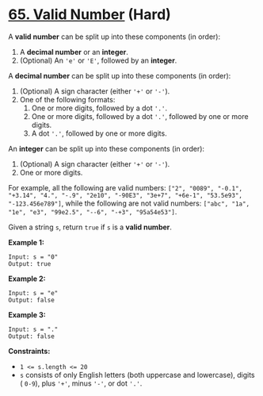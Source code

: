 # [65. Valid Number][link] (Hard)

[link]: https://leetcode.com/problems/valid-number/

A **valid number** can be split up into these components (in order):

1. A **decimal number** or an **integer**.
2. (Optional) An `'e'` or `'E'`, followed by an **integer**.

A **decimal number** can be split up into these components (in order):

1. (Optional) A sign character (either `'+'` or `'-'`).
2. One of the following formats:
   1. One or more digits, followed by a dot `'.'`.
   2. One or more digits, followed by a dot `'.'`, followed by one or more digits.
   3. A dot `'.'`, followed by one or more digits.

An **integer** can be split up into these components (in order):

1. (Optional) A sign character (either `'+'` or `'-'`).
2. One or more digits.

For example, all the following are valid numbers: `["2", "0089", "-0.1", "+3.14", "4.", "-.9", "2e10",
"-90E3", "3e+7", "+6e-1", "53.5e93", "-123.456e789"]`, while the following are not valid numbers:
`["abc", "1a", "1e", "e3", "99e2.5", "--6", "-+3", "95a54e53"]`.

Given a string `s`, return `true` if  `s` is a **valid number**.

**Example 1:**

```
Input: s = "0"
Output: true
```

**Example 2:**

```
Input: s = "e"
Output: false
```

**Example 3:**

```
Input: s = "."
Output: false
```

**Constraints:**

- `1 <= s.length <= 20`
- `s` consists of only English letters (both uppercase and lowercase), digits ( `0-9`), plus `'+'`,
minus `'-'`, or dot `'.'`.

